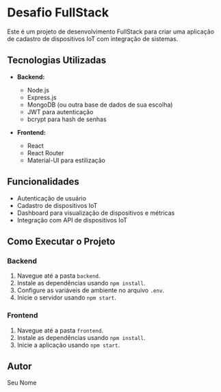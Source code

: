 # Desafio FullStack

Este é um projeto de desenvolvimento FullStack para criar uma aplicação de cadastro de dispositivos IoT com integração de sistemas.

## Tecnologias Utilizadas

- **Backend:**
  - Node.js
  - Express.js
  - MongoDB (ou outra base de dados de sua escolha)
  - JWT para autenticação
  - bcrypt para hash de senhas

- **Frontend:**
  - React
  - React Router
  - Material-UI para estilização

## Funcionalidades

- Autenticação de usuário
- Cadastro de dispositivos IoT
- Dashboard para visualização de dispositivos e métricas
- Integração com API de dispositivos IoT

## Como Executar o Projeto

### Backend

1. Navegue até a pasta `backend`.
2. Instale as dependências usando `npm install`.
3. Configure as variáveis de ambiente no arquivo `.env`.
4. Inicie o servidor usando `npm start`.

### Frontend

1. Navegue até a pasta `frontend`.
2. Instale as dependências usando `npm install`.
3. Inicie a aplicação usando `npm start`.

## Autor

Seu Nome
